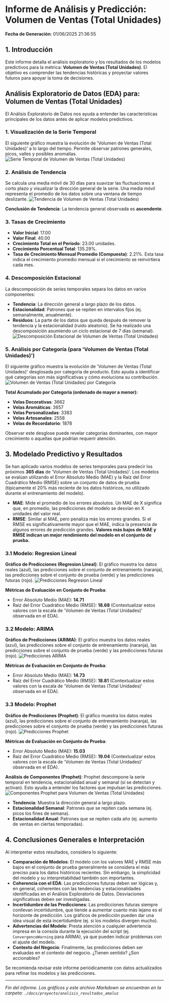# Informe de Análisis y Predicción: Volumen de Ventas (Total Unidades)
**Fecha de Generación**: 01/06/2025 21:36:55

## 1. Introducción
Este informe detalla el análisis exploratorio y los resultados de los modelos predictivos para la métrica: **Volumen de Ventas (Total Unidades)**. El objetivo es comprender las tendencias históricas y proyectar valores futuros para apoyar la toma de decisiones.

## Análisis Exploratorio de Datos (EDA) para: Volumen de Ventas (Total Unidades)

El Análisis Exploratorio de Datos nos ayuda a entender las características principales de los datos antes de aplicar modelos predictivos.

### 1. Visualización de la Serie Temporal
El siguiente gráfico muestra la evolución de 'Volumen de Ventas (Total Unidades)' a lo largo del tiempo. Permite observar patrones generales, picos, valles y posibles anomalías.
![Serie Temporal de Volumen de Ventas (Total Unidades)](serie_temporal_volumen_de_ventas_total_unidades.png)

### 2. Análisis de Tendencia
Se calcula una media móvil de 30 días para suavizar las fluctuaciones a corto plazo y visualizar la dirección general de la serie. Una media móvil representa el promedio de los datos sobre una ventana de tiempo deslizante.
![Tendencia de Volumen de Ventas (Total Unidades)](tendencia_volumen_de_ventas_total_unidades.png)

**Conclusión de Tendencia**: La tendencia general observada es **ascendente**.

### 3. Tasas de Crecimiento
- **Valor Inicial**: 17.00
- **Valor Final**: 40.00
- **Crecimiento Total en el Período**: 23.00 unidades.
- **Crecimiento Porcentual Total**: 135.29%.
- **Tasa de Crecimiento Mensual Promedio (Compuesta)**: 2.21%. Esta tasa indica el crecimiento promedio mensual si el crecimiento se reinvirtiera cada mes.

### 4. Descomposición Estacional
La descomposición de series temporales separa los datos en varios componentes:
- **Tendencia**: La dirección general a largo plazo de los datos.
- **Estacionalidad**: Patrones que se repiten en intervalos fijos (ej. semanalmente, anualmente).
- **Residuos**: La parte de los datos que queda después de remover la tendencia y la estacionalidad (ruido aleatorio).
Se ha realizado una descomposición asumiendo un ciclo estacional de 7 días (semanal).
![Descomposición Estacional de Volumen de Ventas (Total Unidades)](descomposicion_volumen_de_ventas_total_unidades.png)


### 5. Análisis por Categoría (para 'Volumen de Ventas (Total Unidades)')
El siguiente gráfico muestra la evolución de 'Volumen de Ventas (Total Unidades)' desglosada por categoría de producto. Esto ayuda a identificar qué categorías son más significativas y cómo evoluciona su contribución.
![Volumen de Ventas (Total Unidades) por Categoría](metricas_por_categoria_volumen_de_ventas_total_unidades.png)

**Total Acumulado por Categoría (ordenado de mayor a menor):**
- **Velas Decorativas**: 3662
- **Velas Aromáticas**: 3657
- **Velas Personalizadas**: 3383
- **Velas Artesanales**: 2558
- **Velas de Recordatorio**: 1878

Observar este desglose puede revelar categorías dominantes, con mayor crecimiento o aquellas que podrían requerir atención.

## 3. Modelado Predictivo y Resultados
Se han aplicado varios modelos de series temporales para predecir los próximos **365 días** de 'Volumen de Ventas (Total Unidades)'.
Los modelos se evalúan utilizando el Error Absoluto Medio (MAE) y la Raíz del Error Cuadrático Medio (RMSE) sobre un conjunto de datos de prueba (típicamente el 20% más reciente de los datos históricos, no utilizado durante el entrenamiento del modelo).
- **MAE**: Mide el promedio de los errores absolutos. Un MAE de X significa que, en promedio, las predicciones del modelo se desvían en X unidades del valor real.
- **RMSE**: Similar al MAE, pero penaliza más los errores grandes. Si el RMSE es significativamente mayor que el MAE, indica la presencia de algunos errores de predicción grandes.
**Valores más bajos de MAE y RMSE indican un mejor rendimiento del modelo en el conjunto de prueba.**

### 3.1 Modelo: Regresion Lineal
**Gráfico de Predicciones (Regresion Lineal)**:
El gráfico muestra los datos reales (azul), las predicciones sobre el conjunto de entrenamiento (naranja), las predicciones sobre el conjunto de prueba (verde) y las predicciones futuras (rojo).
![Predicciones Regresion Lineal](predicciones_regresion_lineal_volumen_de_ventas_total_unidades.png)

**Métricas de Evaluación en Conjunto de Prueba**:
- Error Absoluto Medio (MAE): **14.71**
- Raíz del Error Cuadrático Medio (RMSE): **18.68**
  (Contextualizar estos valores con la escala de 'Volumen de Ventas (Total Unidades)' observada en el EDA).


### 3.2 Modelo: ARIMA
**Gráfico de Predicciones (ARIMA)**:
El gráfico muestra los datos reales (azul), las predicciones sobre el conjunto de entrenamiento (naranja), las predicciones sobre el conjunto de prueba (verde) y las predicciones futuras (rojo).
![Predicciones ARIMA](predicciones_arima_volumen_de_ventas_total_unidades.png)

**Métricas de Evaluación en Conjunto de Prueba**:
- Error Absoluto Medio (MAE): **14.73**
- Raíz del Error Cuadrático Medio (RMSE): **18.81**
  (Contextualizar estos valores con la escala de 'Volumen de Ventas (Total Unidades)' observada en el EDA).


### 3.3 Modelo: Prophet
**Gráfico de Predicciones (Prophet)**:
El gráfico muestra los datos reales (azul), las predicciones sobre el conjunto de entrenamiento (naranja), las predicciones sobre el conjunto de prueba (verde) y las predicciones futuras (rojo).
![Predicciones Prophet](predicciones_prophet_volumen_de_ventas_total_unidades.png)

**Métricas de Evaluación en Conjunto de Prueba**:
- Error Absoluto Medio (MAE): **15.03**
- Raíz del Error Cuadrático Medio (RMSE): **19.04**
  (Contextualizar estos valores con la escala de 'Volumen de Ventas (Total Unidades)' observada en el EDA).

**Análisis de Componentes (Prophet)**:
Prophet descompone la serie temporal en tendencia, estacionalidad anual y semanal (si se detectan y activan). Esto ayuda a entender los factores que impulsan las predicciones.
![Componentes Prophet para Volumen de Ventas (Total Unidades)](componentes_prophet_volumen_de_ventas_total_unidades.png)
- **Tendencia**: Muestra la dirección general a largo plazo.
- **Estacionalidad Semanal**: Patrones que se repiten cada semana (ej. picos los fines de semana).
- **Estacionalidad Anual**: Patrones que se repiten cada año (ej. aumento de ventas en ciertas temporadas).


## 4. Conclusiones Generales e Interpretación
Al interpretar estos resultados, considera lo siguiente:
- **Comparación de Modelos**: El modelo con los valores MAE y RMSE más bajos en el conjunto de prueba generalmente se considera el más preciso para los datos históricos recientes. Sin embargo, la simplicidad del modelo y su interpretabilidad también son importantes.
- **Coherencia con el EDA**: Las predicciones futuras deben ser lógicas y, en general, coherentes con las tendencias y estacionalidades identificadas en el Análisis Exploratorio de Datos. Desviaciones significativas deben ser investigadas.
- **Incertidumbre de las Predicciones**: Las predicciones futuras siempre conllevan incertidumbre, que tiende a aumentar cuanto más lejano es el horizonte de predicción. Los gráficos de predicción pueden dar una idea visual de esta incertidumbre (ej. si los modelos divergen mucho).
- **Advertencias del Modelo**: Presta atención a cualquier advertencia impresa en la consola durante la ejecución del script (ej. `ConvergenceWarning` para ARIMA), ya que pueden indicar problemas con el ajuste del modelo.
- **Contexto del Negocio**: Finalmente, las predicciones deben ser evaluadas en el contexto del negocio. ¿Tienen sentido? ¿Son accionables?

Se recomienda revisar este informe periódicamente con datos actualizados para refinar los modelos y las predicciones.

---
*Fin del informe. Los gráficos y este archivo Markdown se encuentran en la carpeta: `./docs/proyecto/analisis_resultados_amaluz`*